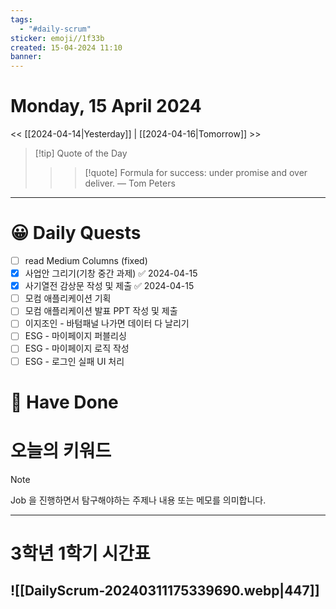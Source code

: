 ```yaml
---
tags:
  - "#daily-scrum"
sticker: emoji//1f33b
created: 15-04-2024 11:10
banner:
---
```

# Monday, 15 April 2024
<< [[2024-04-14|Yesterday]] | [[2024-04-16|Tomorrow]] >>

> [!tip] Quote of the Day  
> > > [!quote] Formula for success: under promise and over deliver.
> — Tom Peters

---

#  😀 Daily Quests
- [ ] read Medium Columns (fixed)
- [x] 사업안 그리기(기창 중간 과제) ✅ 2024-04-15
- [x] 사기열전 감상문 작성 및 제출 ✅ 2024-04-15
- [ ] 모컴 애플리케이션 기획
- [ ] 모컴 애플리케이션 발표 PPT 작성 및 제출
- [ ] 이지조인 - 바텀패널 나가면 데이터 다 날리기
- [ ] ESG - 마이페이지 퍼블리싱
- [ ] ESG - 마이페이지 로직 작성
- [ ] ESG - 로그인 실패 UI 처리

# 🙂 Have Done



# 오늘의 키워드

> [!NOTE]
> Job 을 진행하면서 탐구해야하는 주제나 내용 또는 메모를 의미합니다.


---

# 3학년 1학기 시간표

![[DailyScrum-20240311175339690.webp|447]]
---

